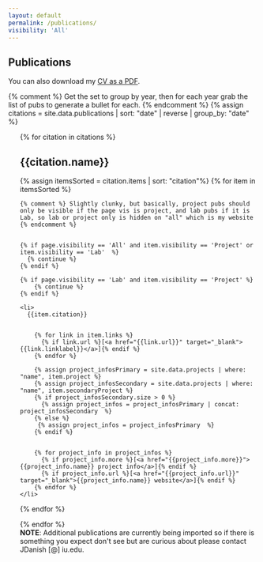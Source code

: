 ```yaml
---
layout: default
permalink: /publications/
visibility: 'All'
---
```


## Publications

You can also download my <a href="../assets/jdanish_webcv.pdf" target="_blank">CV as a PDF</a>.

{% comment %} Get the set to group by year, then for each year grab the list of pubs to generate a bullet for each. {% endcomment %}
{% assign citations = site.data.publications |  sort: "date" | reverse | group_by: "date"  %}
<ul class="pubs">
{% for citation in citations %}


<h2>{{citation.name}}</h2> 

  {% assign itemsSorted = citation.items | sort: "citation"%}
  {% for item in itemsSorted %}

    {% comment %} Slightly clunky, but basically, project pubs should only be visible if the page vis is project, and lab pubs if it is Lab, so lab or project only is hidden on "all" which is my website {% endcomment %} 


    {% if page.visibility == 'All' and item.visibility == 'Project' or  item.visibility == 'Lab'  %}    
      {% continue %}
    {% endif %}

    {% if page.visibility == 'Lab' and item.visibility == 'Project' %}    
        {% continue %}
    {% endif %}

    <li>
      {{item.citation}}      
      
          
        {% for link in item.links %}
          {% if link.url %}[<a href="{{link.url}}" target="_blank">{{link.linklabel}}</a>]{% endif %}
        {% endfor %}
        
        {% assign project_infosPrimary = site.data.projects | where: "name", item.project %}
        {% assign project_infosSecondary = site.data.projects | where: "name", item.secondaryProject %}
        {% if project_infosSecondary.size > 0 %}
          {% assign project_infos = project_infosPrimary | concat: project_infosSecondary  %}
        {% else %}
         {% assign project_infos = project_infosPrimary  %}
        {% endif %}


        {% for project_info in project_infos %}
          {% if project_info.more %}[<a href="{{project_info.more}}">{{project_info.name}} project info</a>]{% endif %}
          {% if project_info.url %}[<a href="{{project_info.url}}" target="_blank">{{project_info.name}} website</a>]{% endif %}
        {% endfor %}
    </li>
  
  {% endfor %}

{% endfor %}
<br>
<strong>NOTE</strong>: Additional publications are currently being imported so if there is something you expect don't see but are curious about please contact JDanish [@] iu.edu.

